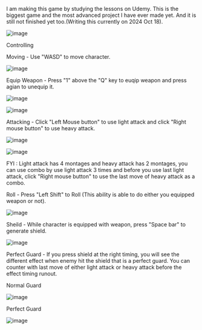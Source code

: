 I am making this game by studying the lessons on Udemy. This is the biggest game and the most advanced project I have ever made yet. And it is still not finished yet too.(Writing this currently on 2024 Oct 18).

![image](https://github.com/user-attachments/assets/4c99058b-a840-4464-8f4f-662735e26651)


Controlling

Moving - Use "WASD" to move character.

![image](https://github.com/user-attachments/assets/acd2e559-482f-4116-a8de-9336a83219a0)

Equip Weapon - Press "1" above the "Q" key to euqip weapon and press agian to unequip it.

![image](https://github.com/user-attachments/assets/26b938b6-9eb1-4eeb-9dd5-4bfd0eda16cc)

![image](https://github.com/user-attachments/assets/9ad0b961-be31-4f3f-9a0d-2434256fa79e)

Attacking - Click "Left Mouse button" to use light attack and click "Right mouse button" to use heavy attack.

![image](https://github.com/user-attachments/assets/e4705c6a-ff99-4cbf-94b6-331cd23ce6d8)

![image](https://github.com/user-attachments/assets/37569431-a41e-4a8c-96a4-abfdc7aed19a)

FYI : Light attack has 4 montages and heavy attack has 2 montages, you can use combo by use light attack 3 times and before you use last light attack, click "Right mouse button" to use the last move of heavy attack as a combo.


Roll - Press "Left Shift" to Roll (This ability is able to do either you equipped weapon or not).

![image](https://github.com/user-attachments/assets/f2139d27-6601-42fe-8a99-8545f5479ae2)

Sheild - While character is equipped with weapon, press "Space bar" to generate shield.

![image](https://github.com/user-attachments/assets/8560c8c5-a862-4b6b-b003-083fd5ee3a90)

Perfect Guard - If you press shield at the right timing, you will see the different effect when enemy hit the shield that is a perfect guard. You can counter with last move of either light attack or heavy attack before the effect timing runout.

Normal Guard

![image](https://github.com/user-attachments/assets/9886d49f-8e25-4336-ae6d-917bd57d4a50)

Perfect Guard

![image](https://github.com/user-attachments/assets/3001344d-aa09-4867-94e7-689a3c42ad3b)


